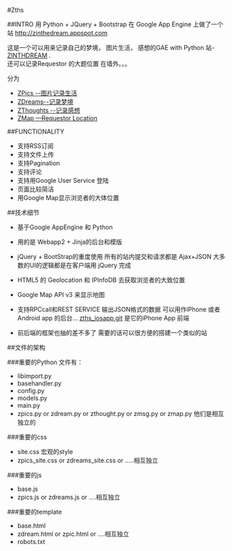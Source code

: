 #Zths

##INTRO
用 Python + JQuery + Bootstrap 在 Google App Engine 上做了一个站 
http://zinthedream.appspot.com 

这是一个可以用来记录自己的梦境， 图片生活， 感想的GAE with Python 站-[ZINTHDREAM](http://zinthedream.appspot.com) .   
还可以记录Requestor 的大题位置
在墙外。。。 

分为 

* [ZPics --图片记录生活][zpic] 
* [ZDreams--记录梦境][zdream] 
* [ZThoughts --记录感想][zthought]
* [ZMap —Requestor Location][zmap]

[zpic]: http://zinthedream.appspot.com/zpic
[zdream]: http://zinthedream.appspot.com/zdream
[zthought]: http://zinthedream.appspot.com/zthought
[zmap]:http://zinthedream.appspot.com/zmap



##FUNCTIONALITY

* 支持RSS订阅 
* 支持文件上传
* 支持Pagination
* 支持评论
* 支持用Google User Service 登陆
* 页面比较简洁
* 用Google Map显示浏览者的大体位置

##技术细节

* 基于Google AppEngine 和 Python
* 用的是 Webapp2 + Jinja的后台和模版
* jQuery + BootStrap的重度使用 
  所有的站内提交和请求都是 Ajax+JSON 
  大多数的UI的逻辑都是在客户端用 jQuery 完成
* HTML5 的 Geolocation 和 IPInfoDB 去获取浏览者的大致位置
* Google Map API v3 来显示地图
* 支持RPCcall和REST SERVICE  输出JSON格式的数据
  可以用作iPhone 或者Android app 的后台… 
  [zths_iosapp.git](http://github.com/mengfeng/zths_iosapp.git) 是它的iPhone App 前端

* 前后端的框架也抽的差不多了 需要的话可以很方便的搭建一个类似的站

##文件的架构

###重要的Python 文件有：
* libimport.py
* basehandler.py
* config.py
* models.py
* main.py
* zpics.py or zdream.py or zthought.py or zmsg.py or zmap.py 他们是相互独立的

###重要的css
* site.css  宏观的style
* zpics_site.css or zdreams_site.css or .....相互独立

###重要的js
* base.js
* zpics.js or zdreams.js or ....相互独立

###重要的template
* base.html
* zdream.html or zpic.html or ....相互独立
* robots.txt